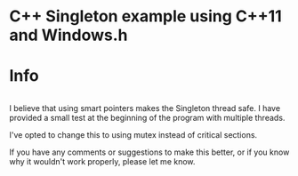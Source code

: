# C++ Singleton example using C++11 and Windows.h

######
# Info
######

I believe that using smart pointers makes the Singleton thread safe.  I have provided a small test at the beginning of the program with multiple threads.

I've opted to change this to using mutex instead of critical sections.

If you have any comments or suggestions to make this better, or if you know why it wouldn't work properly, please let me know.

